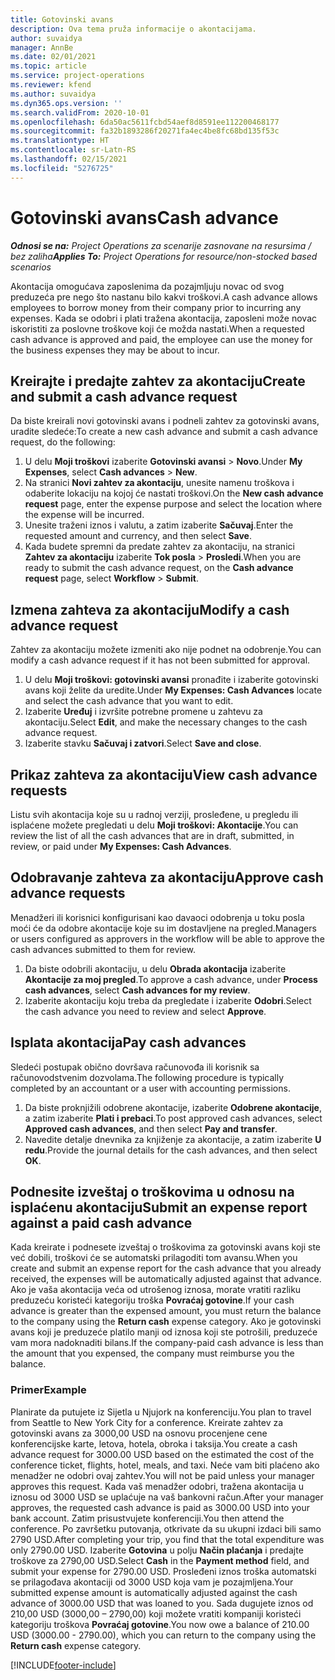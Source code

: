 ```yaml
---
title: Gotovinski avans
description: Ova tema pruža informacije o akontacijama.
author: suvaidya
manager: AnnBe
ms.date: 02/01/2021
ms.topic: article
ms.service: project-operations
ms.reviewer: kfend
ms.author: suvaidya
ms.dyn365.ops.version: ''
ms.search.validFrom: 2020-10-01
ms.openlocfilehash: 6da50ac5611fcbd54aef8d8591ee112200468177
ms.sourcegitcommit: fa32b1893286f20271fa4ec4be8fc68bd135f53c
ms.translationtype: HT
ms.contentlocale: sr-Latn-RS
ms.lasthandoff: 02/15/2021
ms.locfileid: "5276725"
---
```

# <a name="cash-advance"></a><span data-ttu-id="95e94-103">Gotovinski avans</span><span class="sxs-lookup"><span data-stu-id="95e94-103">Cash advance</span></span>

<span data-ttu-id="95e94-104">_**Odnosi se na:** Project Operations za scenarije zasnovane na resursima / bez zaliha_</span><span class="sxs-lookup"><span data-stu-id="95e94-104">_**Applies To:** Project Operations for resource/non-stocked based scenarios_</span></span>

<span data-ttu-id="95e94-105">Akontacija omogućava zaposlenima da pozajmljuju novac od svog preduzeća pre nego što nastanu bilo kakvi troškovi.</span><span class="sxs-lookup"><span data-stu-id="95e94-105">A cash advance allows employees to borrow money from their company prior to incurring any expenses.</span></span> <span data-ttu-id="95e94-106">Kada se odobri i plati tražena akontacija, zaposleni može novac iskoristiti za poslovne troškove koji će možda nastati.</span><span class="sxs-lookup"><span data-stu-id="95e94-106">When a requested cash advance is approved and paid, the employee can use the money for the business expenses they may be about to incur.</span></span> 

## <a name="create-and-submit-a-cash-advance-request"></a><span data-ttu-id="95e94-107">Kreirajte i predajte zahtev za akontaciju</span><span class="sxs-lookup"><span data-stu-id="95e94-107">Create and submit a cash advance request</span></span>
<span data-ttu-id="95e94-108">Da biste kreirali novi gotovinski avans i podneli zahtev za gotovinski avans, uradite sledeće:</span><span class="sxs-lookup"><span data-stu-id="95e94-108">To create a new cash advance and submit a cash advance request, do the following:</span></span> 

1. <span data-ttu-id="95e94-109">U delu **Moji troškovi** izaberite **Gotovinski avansi** > **Novo**.</span><span class="sxs-lookup"><span data-stu-id="95e94-109">Under **My Expenses**, select **Cash advances** > **New**.</span></span> 
2. <span data-ttu-id="95e94-110">Na stranici **Novi zahtev za akontaciju**, unesite namenu troškova i odaberite lokaciju na kojoj će nastati troškovi.</span><span class="sxs-lookup"><span data-stu-id="95e94-110">On the **New cash advance request** page, enter the expense purpose and select the location where the expense will be incurred.</span></span>
3. <span data-ttu-id="95e94-111">Unesite traženi iznos i valutu, a zatim izaberite **Sačuvaj**.</span><span class="sxs-lookup"><span data-stu-id="95e94-111">Enter the requested amount and currency, and then select **Save**.</span></span> 
4. <span data-ttu-id="95e94-112">Kada budete spremni da predate zahtev za akontaciju, na stranici **Zahtev za akontaciju** izaberite **Tok posla** > **Prosledi**.</span><span class="sxs-lookup"><span data-stu-id="95e94-112">When you are ready to submit the cash advance request, on the **Cash advance request** page, select **Workflow** > **Submit**.</span></span>

## <a name="modify-a-cash-advance-request"></a><span data-ttu-id="95e94-113">Izmena zahteva za akontaciju</span><span class="sxs-lookup"><span data-stu-id="95e94-113">Modify a cash advance request</span></span>

<span data-ttu-id="95e94-114">Zahtev za akontaciju možete izmeniti ako nije podnet na odobrenje.</span><span class="sxs-lookup"><span data-stu-id="95e94-114">You can modify a cash advance request if it has not been submitted for approval.</span></span>

1. <span data-ttu-id="95e94-115">U delu **Moji troškovi: gotovinski avansi** pronađite i izaberite gotovinski avans koji želite da uredite.</span><span class="sxs-lookup"><span data-stu-id="95e94-115">Under **My Expenses: Cash Advances** locate and select the cash advance that you want to edit.</span></span>
2. <span data-ttu-id="95e94-116">Izaberite **Uređuj** i izvršite potrebne promene u zahtevu za akontaciju.</span><span class="sxs-lookup"><span data-stu-id="95e94-116">Select **Edit**, and make the necessary changes to the cash advance request.</span></span> 
3. <span data-ttu-id="95e94-117">Izaberite stavku **Sačuvaj i zatvori**.</span><span class="sxs-lookup"><span data-stu-id="95e94-117">Select **Save and close**.</span></span>


## <a name="view-cash-advance-requests"></a><span data-ttu-id="95e94-118">Prikaz zahteva za akontaciju</span><span class="sxs-lookup"><span data-stu-id="95e94-118">View cash advance requests</span></span>
<span data-ttu-id="95e94-119">Listu svih akontacija koje su u radnoj verziji, prosleđene, u pregledu ili isplaćene možete pregledati u delu **Moji troškovi: Akontacije**.</span><span class="sxs-lookup"><span data-stu-id="95e94-119">You can review the list of all the cash advances that are in draft, submitted, in review, or paid under **My Expenses: Cash Advances**.</span></span> 

## <a name="approve-cash-advance-requests"></a><span data-ttu-id="95e94-120">Odobravanje zahteva za akontaciju</span><span class="sxs-lookup"><span data-stu-id="95e94-120">Approve cash advance requests</span></span>

<span data-ttu-id="95e94-121">Menadžeri ili korisnici konfigurisani kao davaoci odobrenja u toku posla moći će da odobre akontacije koje su im dostavljene na pregled.</span><span class="sxs-lookup"><span data-stu-id="95e94-121">Managers or users configured as approvers in the workflow will be able to approve the cash advances submitted to them for review.</span></span> 

1. <span data-ttu-id="95e94-122">Da biste odobrili akontaciju, u delu **Obrada akontacija** izaberite **Akontacije za moj pregled**.</span><span class="sxs-lookup"><span data-stu-id="95e94-122">To approve a cash advance, under **Process cash advances**, select **Cash advances for my review**.</span></span>
2. <span data-ttu-id="95e94-123">Izaberite akontaciju koju treba da pregledate i izaberite **Odobri**.</span><span class="sxs-lookup"><span data-stu-id="95e94-123">Select the cash advance you need to review and select **Approve**.</span></span>  

## <a name="pay-cash-advances"></a><span data-ttu-id="95e94-124">Isplata akontacija</span><span class="sxs-lookup"><span data-stu-id="95e94-124">Pay cash advances</span></span> 
<span data-ttu-id="95e94-125">Sledeći postupak obično dovršava računovođa ili korisnik sa računovodstvenim dozvolama.</span><span class="sxs-lookup"><span data-stu-id="95e94-125">The following procedure is typically completed by an accountant or a user with accounting permissions.</span></span>

1. <span data-ttu-id="95e94-126">Da biste proknjižili odobrene akontacije, izaberite **Odobrene akontacije**, a zatim izaberite **Plati i prebaci**.</span><span class="sxs-lookup"><span data-stu-id="95e94-126">To post approved cash advances, select **Approved cash advances**, and then select **Pay and transfer**.</span></span>  
2. <span data-ttu-id="95e94-127">Navedite detalje dnevnika za knjiženje za akontacije, a zatim izaberite **U redu**.</span><span class="sxs-lookup"><span data-stu-id="95e94-127">Provide the journal details for the cash advances, and then select **OK**.</span></span> 

## <a name="submit-an-expense-report-against-a-paid-cash-advance"></a><span data-ttu-id="95e94-128">Podnesite izveštaj o troškovima u odnosu na isplaćenu akontaciju</span><span class="sxs-lookup"><span data-stu-id="95e94-128">Submit an expense report against a paid cash advance</span></span> 

<span data-ttu-id="95e94-129">Kada kreirate i podnesete izveštaj o troškovima za gotovinski avans koji ste već dobili, troškovi će se automatski prilagoditi tom avansu.</span><span class="sxs-lookup"><span data-stu-id="95e94-129">When you create and submit an expense report for the cash advance that you already received, the expenses will be automatically adjusted against that advance.</span></span> <span data-ttu-id="95e94-130">Ako je vaša akontacija veća od utrošenog iznosa, morate vratiti razliku preduzeću koristeći kategoriju troška **Povraćaj gotovine**.</span><span class="sxs-lookup"><span data-stu-id="95e94-130">If your cash advance is greater than the expensed amount, you must return the balance to the company using the **Return cash** expense category.</span></span> <span data-ttu-id="95e94-131">Ako je gotovinski avans koji je preduzeće platilo manji od iznosa koji ste potrošili, preduzeće vam mora nadoknaditi bilans.</span><span class="sxs-lookup"><span data-stu-id="95e94-131">If the company-paid cash advance is less than the amount that you expensed, the company must reimburse you the balance.</span></span> 

### <a name="example"></a><span data-ttu-id="95e94-132">Primer</span><span class="sxs-lookup"><span data-stu-id="95e94-132">Example</span></span>
<span data-ttu-id="95e94-133">Planirate da putujete iz Sijetla u Njujork na konferenciju.</span><span class="sxs-lookup"><span data-stu-id="95e94-133">You plan to travel from Seattle to New York City for a conference.</span></span> <span data-ttu-id="95e94-134">Kreirate zahtev za gotovinski avans za 3000,00 USD na osnovu procenjene cene konferencijske karte, letova, hotela, obroka i taksija.</span><span class="sxs-lookup"><span data-stu-id="95e94-134">You create a cash advance request for 3000.00 USD based on the estimated the cost of the conference ticket, flights, hotel, meals, and taxi.</span></span> <span data-ttu-id="95e94-135">Neće vam biti plaćeno ako menadžer ne odobri ovaj zahtev.</span><span class="sxs-lookup"><span data-stu-id="95e94-135">You will not be paid unless your manager approves this request.</span></span> <span data-ttu-id="95e94-136">Kada vaš menadžer odobri, tražena akontacija u iznosu od 3000 USD se uplaćuje na vaš bankovni račun.</span><span class="sxs-lookup"><span data-stu-id="95e94-136">After your manager approves, the requested cash advance is paid as 3000.00 USD into your bank account.</span></span> <span data-ttu-id="95e94-137">Zatim prisustvujete konferenciji.</span><span class="sxs-lookup"><span data-stu-id="95e94-137">You then attend the conference.</span></span> <span data-ttu-id="95e94-138">Po završetku putovanja, otkrivate da su ukupni izdaci bili samo 2790 USD.</span><span class="sxs-lookup"><span data-stu-id="95e94-138">After completing your trip, you find that the total expenditure was only 2790.00 USD.</span></span> <span data-ttu-id="95e94-139">Izaberite **Gotovina** u polju **Način plaćanja** i predajte troškove za 2790,00 USD.</span><span class="sxs-lookup"><span data-stu-id="95e94-139">Select **Cash** in the **Payment method** field, and submit your expense for 2790.00 USD.</span></span> <span data-ttu-id="95e94-140">Prosleđeni iznos troška automatski se prilagođava akontaciji od 3000 USD koja vam je pozajmljena.</span><span class="sxs-lookup"><span data-stu-id="95e94-140">Your submitted expense amount is automatically adjusted against the cash advance of 3000.00 USD that was loaned to you.</span></span> <span data-ttu-id="95e94-141">Sada dugujete iznos od 210,00 USD (3000,00 – 2790,00) koji možete vratiti kompaniji koristeći kategoriju troškova **Povraćaj gotovine**.</span><span class="sxs-lookup"><span data-stu-id="95e94-141">You now owe a balance of 210.00 USD (3000.00 - 2790.00), which you can return to the company using the **Return cash** expense category.</span></span>



[!INCLUDE[footer-include](../includes/footer-banner.md)]